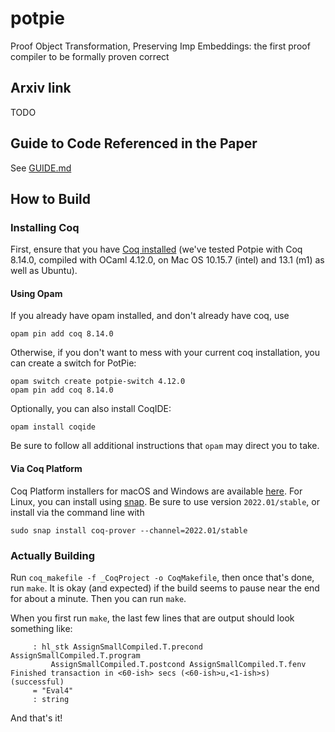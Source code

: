 # potpie
Proof Object Transformation, Preserving Imp Embeddings: the first proof compiler to be formally proven correct

## Arxiv link
TODO

## Guide to Code Referenced in the Paper

See [GUIDE.md](guide.md)

## How to Build

### Installing Coq

First, ensure that you have [Coq installed](https://coq.inria.fr/opam-using.html) (we've tested Potpie with
Coq 8.14.0, compiled with OCaml 4.12.0, on Mac OS 10.15.7 (intel) and
13.1 (m1) as well as Ubuntu).

#### Using Opam

If you already have opam installed, and don't already have coq, use

```
opam pin add coq 8.14.0
```

Otherwise, if you don't want to mess with your current coq
installation, you can create a switch for PotPie:

```
opam switch create potpie-switch 4.12.0
opam pin add coq 8.14.0
```

Optionally, you can also install CoqIDE:

```
opam install coqide
```

Be sure to follow all additional instructions that `opam` may direct
you to take.

#### Via Coq Platform
Coq Platform installers for macOS and Windows are available
[here](https://github.com/coq/platform/releases/tag/2022.01.0). For
Linux, you can install using
[snap](https://snapcraft.io/coq-prover). Be sure to use version
`2022.01/stable`, or install via the command line with

```
sudo snap install coq-prover --channel=2022.01/stable
```

### Actually Building

Run `coq_makefile -f _CoqProject -o CoqMakefile`, then once that's
done, run `make`. It is okay (and expected) if the build seems to
pause near the end for about a minute. Then you can run `make`.

When you first run `make`, the last few lines that are output should
look something like:

```
     : hl_stk AssignSmallCompiled.T.precond AssignSmallCompiled.T.program
         AssignSmallCompiled.T.postcond AssignSmallCompiled.T.fenv
Finished transaction in <60-ish> secs (<60-ish>u,<1-ish>s) (successful)
     = "Eval4"
     : string
```

And that's it!
